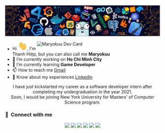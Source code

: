 <p align="center"><img src="https://raw.githubusercontent.com/KevinPatel04/KevinPatel04/master/header.png"></p>

<a href="https://app.daily.dev/Maryokuu"><img align="right" src="https://github.com/Maryokuu/Maryokuu/blob/main/devcard.svg" width="400" alt="Maryokuu Dev Card"/></a>

- Hi <img src="https://raw.githubusercontent.com/KevinPatel04/KevinPatel04/master/Hi.gif" width="30px"/>, I'm Thanh Hiệp, but you can also call me **Maryokuu**
- 🔭 I’m currently working on **Ho Chi Minh City**
- 🌱 I’m currently learning **Game Developer**
- 📫 How to reach me <a href="mailto:hieptt.2003@gmail.com">Gmail</a>
- 📄 Know about my experiences [LinkedIn](https://www.linkedin.com/in/tranthiep2912003/)



<p align="center" width="150px"> I have just kickstarted my career as a software developer intern after completing my undergraduation in the year 2021. <br>Soon, I would be joining New York University for Masters' of Computer Science program.</p>

### :link: &nbsp;Connect with me

<p align="center">
<a href="https://kevinpatel.me/blog"><img src="https://img.shields.io/badge/-kevinpatel.me-3423A6?style=for-the-badge&logo=Google-Chrome&logoColor=white"/></a>
<a href="https://linkedin.com/in/KevinPatel04"><img src="https://img.shields.io/badge/-Kevin%20Patel-0077B5?style=for-the-badge&logo=Linkedin&logoColor=white"/></a>
<a href="mailto:patelkvin04@gmail.com"><img src="https://img.shields.io/badge/-patelkvin04@gmail.com-D14836?style=for-the-badge&logo=Gmail&logoColor=white"/></a>
<a href="https://instagram.com/kevinpatel.me"><img src="https://img.shields.io/badge/-kevinpatel.me-E4405F?style=for-the-badge&logo=Instagram&logoColor=white"/></a>
<a href="https://www.leetcode.com/patelkvin04"><img src="https://img.shields.io/badge/-patelkvin04-FFA116?style=for-the-badge&logo=leetcode&logoColor=white"/></a>
<a href="https://twitter.com/patelkvin04"><img src="https://img.shields.io/badge/-patelkvin04-1DA1F2?style=for-the-badge&logo=twitter&logoColor=white"/></a>
</p>
